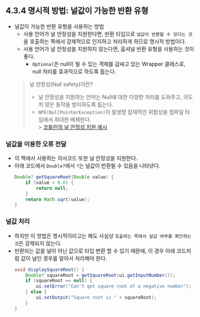 ## 4.3.4 명시적 방법: 널값이 가능한 반환 유형
- 널값이 가능한 반환 유형을 사용하는 방법
    - 사용 언어가 널 안정성을 지원한다면, 반환 타입으로 `널값이 반환될 수 있다는 것`을 호출하는 쪽에서 강제적으로 인지하고 처리하게 하므로 명시적 방법이다.
    - 사용 언어가 널 안정성을 지원하지 않는다면, 옵셔널 반환 유형을 사용하는 것이 좋다.
        - `Optional`은 null이 될 수 있는 객체를 감싸고 있는 Wrapper 클래스로, null 처리를 효과적으로 하도록 돕는다.
  > 널 안정성(Null safety)이란?
  > - 널 안정성을 지원하는 언어는 Null에 대한 다양한 처리를 도와주고, 의도치 않은 동작을 방지하도록 돕는다.
  > - `NPE(NullPointerException)`이 발생할 잠재적인 위험성을 컴파일 타임에서 최대한 배제한다.   
      > [코틀린의 널 안정성 지원 예시](https://week-year.tistory.com/189)

### 널값을 이용한 오류 전달
- 이 책에서 사용하는 의사코드 또한 널 안정성을 지원한다.
- 아래 코드에서 `Double?`에서 `?`는 널값이 반환될 수 있음을 나타낸다.
  ```java
  Double? getSquareRoot(Double value) {
      if (value < 0.0) {
          return null;
      }
      return Math.sqrt(value);
  }   
  ```

### 널값 처리
- 하지만 이 방법은 명시적이라고는 해도 사실상 `호출하는 쪽에서 널값 여부를 확인하는 것`은 강제되지 않는다.
- 반환되는 값을 널이 아닌 값으로 타입 변환 할 수 있기 때문에, 이 경우 아래 코드처럼 값이 널인 경우를 알아서 처리해야 한다.
    ```java
    void displaySquareRoot() {
        Double? squareRoot = getSquareRoot(ui.getInputNumber());
        if (squareRoot == null) {
            ui.setError("Can't get square root of a negative number");
        } else {
            ui.setOutput("Square root is " + squareRoot);
        }
    }
    ```
